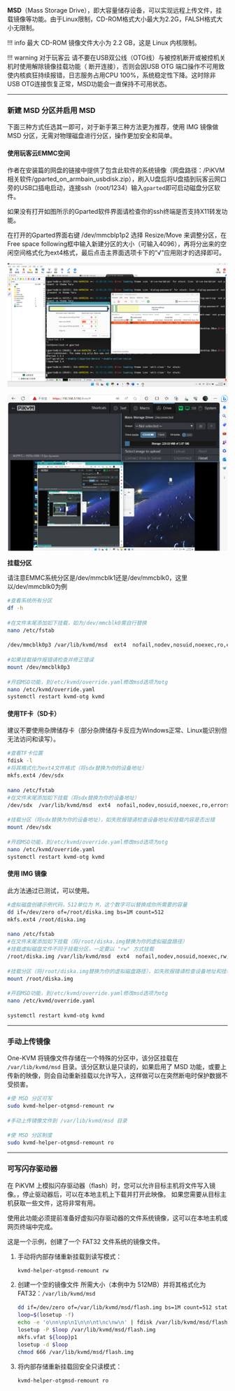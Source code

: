 **MSD**（Mass Storage Drive），即大容量储存设备，可以实现远程上传文件，挂载镜像等功能。由于Linux限制，CD-ROM格式大小最大为2.2G，FALSH格式大小无限制。

!!! info 
      最大 CD-ROM 镜像文件大小为 2.2 GB，这是 Linux 内核限制。

!!! warning 
      对于玩客云 请不要在USB双公线（OTG线）与被控机断开或被控机关机时使用解除镜像挂载功能（ 断开连接），否则会因USB OTG 端口操作不可用致使内核疯狂持续报错，日志服务占用CPU 100%，系统稳定性下降。这时除非USB OTG连接恢复正常，MSD功能会一直保持不可用状态。

-----

### 新建 MSD 分区并启用 MSD

下面三种方式任选其一即可，对于新手第三种方法更为推荐，使用 IMG 镜像做 MSD 分区，无需对物理磁盘进行分区，操作更加安全和简单。

#### **使用玩客云EMMC空间**

作者在安装篇的网盘的链接中提供了包含此软件的系统镜像（网盘路径：/PiKVM相关软件/gparted_on_armbain_usbdisk.zip），刷入U盘后将U盘插到玩客云网口旁的USB口插电启动，连接ssh（root/1234）输入`gparted`即可启动磁盘分区软件。

如果没有打开如图所示的Gparted软件界面请检查你的ssh终端是否支持X11转发功能。

在打开的Gparted界面右键 /dev/mmcblp1p2 选择 Resize/Move 来调整分区，在Free space following框中输入新建分区的大小（可输入4096），再将分出来的空闲空间格式化为ext4格式，最后点击主界面选项卡下的“√”应用刚才的选择即可。

![img](./img/1717947165712-55.png)

![img](./img/1717947165712-56.png)

**挂载分区**

请注意EMMC系统分区是/dev/mmcblk1还是/dev/mmcblk0，这里以/dev/mmcblk0为例

```Bash
#查看系统所有分区
df -h

#在文件末尾添加如下挂载，如为/dev/mmcblk0需自行替换
nano /etc/fstab

/dev/mmcblk0p3 /var/lib/kvmd/msd  ext4  nofail,nodev,nosuid,noexec,ro,errors=remount-ro,data=journal,X-kvmd.otgmsd-root=/var/lib/kvmd/msd,X-kvmd.otgmsd-user=kvmd  0 0

#如果挂载操作报错请检查并修正错误
mount /dev/mmcblk0p3

#开启MSD功能，到/etc/kvmd/override.yaml修改msd选项为otg
nano /etc/kvmd/override.yaml
systemctl restart kvmd-otg kvmd
```

#### 使用TF卡（SD卡）

建议不要使用杂牌储存卡（部分杂牌储存卡反应为Windows正常、Linux能识别但无法访问和读写）。

```bash
#查看TF卡位置
fdisk -l
#将其格式化为ext4文件格式（将sdx替换为你的设备地址）
mkfs.ext4 /dev/sdx

nano /etc/fstab
#在文件末尾添加如下挂载（将sdx替换为你的设备地址）
/dev/sdx  /var/lib/kvmd/msd  ext4  nofail,nodev,nosuid,noexec,ro,errors=remount-ro,data=journal,X-kvmd.otgmsd-root=/var/lib/kvmd/msd,X-kvmd.otgmsd-user=kvmd  0 0

#挂载分区（将sdx替换为你的设备地址），如失败报错请检查设备地址和挂载内容是否出错
mount /dev/sdx

#开启MSD功能，到/etc/kvmd/override.yaml修改msd选项为otg
nano /etc/kvmd/override.yaml
systemctl restart kvmd-otg kvmd
```

#### 使用 IMG 镜像

此方法通过已测试，可以使用。

```bash
#虚拟磁盘创建示例代码，512单位为 M，这个数字可以替换成你所需要的容量
dd if=/dev/zero of=/root/diska.img bs=1M count=512
mkfs.ext4 /root/diska.img

nano /etc/fstab
#在文件末尾添加如下挂载（将/root/diska.img替换为你的虚拟磁盘路径）
#挂载虚拟磁盘文件不同于挂载分区，一定要以 "rw" 方式挂载
/root/diska.img /var/lib/kvmd/msd  ext4  nofail,nodev,nosuid,noexec,rw,errors=remount-ro,data=journal,X-kvmd.otgmsd-root=/var/lib/kvmd/msd,X-kvmd.otgmsd-user=kvmd  0 0

#挂载分区（将/root/diska.img替换为你的虚拟磁盘路径），如失败报错请检查设备地址和挂载内容是否出错
mount /root/diska.img

#开启MSD功能，到/etc/kvmd/override.yaml修改msd选项为otg
nano /etc/kvmd/override.yaml

systemctl restart kvmd-otg kvmd
```

-----

### 手动上传镜像

One-KVM  将镜像文件存储在一个特殊的分区中，该分区挂载在 `/var/lib/kvmd/msd` 目录。该分区默认是只读的，如果启用了 MSD 功能，或要上传新的映像，则会自动重新挂载以允许写入，这样做可以在突然断电时保护数据不受损害。

```bash
#使 MSD 分区可写
sudo kvmd-helper-otgmsd-remount rw

#手动上传镜像文件到 /var/lib/kvmd/msd 目录

#使 MSD 分区制度
sudo kvmd-helper-otgmsd-remount ro
```

-----

### 可写闪存驱动器

在 PiKVM 上模拟闪存驱动器（flash）时，您可以允许目标主机将文件写入镜像。，停止驱动器后，可以在本地主机上下载并打开此映像。 如果您需要从目标主机获取一些文件，这将非常有用。

使用此功能必须提前准备好虚拟闪存驱动器的文件系统镜像，这可以在本地主机或网页终端中完成。

这是一个示例，创建了一个 FAT32 文件系统的镜像文件。

1. 手动将内部存储重新挂载到读写模式：
   ```bash
   kvmd-helper-otgmsd-remount rw
   ```

2. 创建一个空的镜像文件 所需大小（本例中为 512MB）并将其格式化为 FAT32：`/var/lib/kvmd/msd`
   ```bash
   dd if=/dev/zero of=/var/lib/kvmd/msd/flash.img bs=1M count=512 status=progress
   loop=$(losetup -f)
   echo -e 'o\nn\np\n1\n\n\nt\nc\nw\n' | fdisk /var/lib/kvmd/msd/flash.img
   losetup -P $loop /var/lib/kvmd/msd/flash.img
   mkfs.vfat ${loop}p1
   losetup -d $loop
   chmod 666 /var/lib/kvmd/msd/flash.img
   ```

3. 将内部存储重新挂载回安全只读模式：
   ```bash
   kvmd-helper-otgmsd-remount ro
   ```
